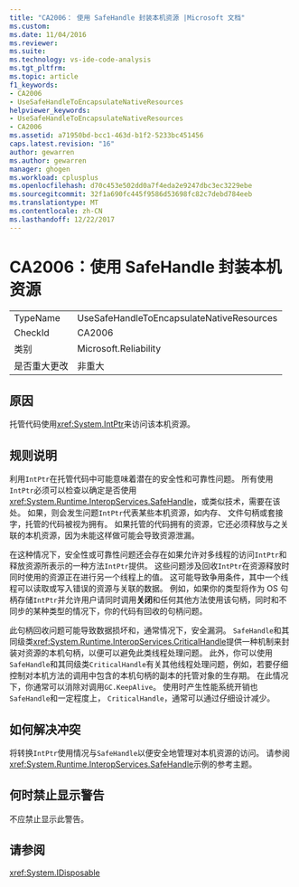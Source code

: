 ```yaml
---
title: "CA2006： 使用 SafeHandle 封装本机资源 |Microsoft 文档"
ms.custom: 
ms.date: 11/04/2016
ms.reviewer: 
ms.suite: 
ms.technology: vs-ide-code-analysis
ms.tgt_pltfrm: 
ms.topic: article
f1_keywords:
- CA2006
- UseSafeHandleToEncapsulateNativeResources
helpviewer_keywords:
- UseSafeHandleToEncapsulateNativeResources
- CA2006
ms.assetid: a71950bd-bcc1-463d-b1f2-5233bc451456
caps.latest.revision: "16"
author: gewarren
ms.author: gewarren
manager: ghogen
ms.workload: cplusplus
ms.openlocfilehash: d70c453e502dd0a7f4eda2e9247dbc3ec3229ebe
ms.sourcegitcommit: 32f1a690fc445f9586d53698fc82c7debd784eeb
ms.translationtype: MT
ms.contentlocale: zh-CN
ms.lasthandoff: 12/22/2017
---
```

# <a name="ca2006-use-safehandle-to-encapsulate-native-resources"></a>CA2006：使用 SafeHandle 封装本机资源
|||  
|-|-|  
|TypeName|UseSafeHandleToEncapsulateNativeResources|  
|CheckId|CA2006|  
|类别|Microsoft.Reliability|  
|是否重大更改|非重大|  
  
## <a name="cause"></a>原因  
 托管代码使用<xref:System.IntPtr>来访问该本机资源。  
  
## <a name="rule-description"></a>规则说明  
 利用`IntPtr`在托管代码中可能意味着潜在的安全性和可靠性问题。 所有使用`IntPtr`必须可以检查以确定是否使用<xref:System.Runtime.InteropServices.SafeHandle>，或类似技术，需要在该处。 如果，则会发生问题`IntPtr`代表某些本机资源，如内存、 文件句柄或套接字，托管的代码被视为拥有。 如果托管的代码拥有的资源，它还必须释放与之关联的本机资源，因为未能这样做可能会导致资源泄漏。  
  
 在这种情况下，安全性或可靠性问题还会存在如果允许对多线程的访问`IntPtr`和释放资源所表示的一种方法`IntPtr`提供。 这些问题涉及回收`IntPtr`在资源释放时同时使用的资源正在进行另一个线程上的值。 这可能导致争用条件，其中一个线程可以读取或写入错误的资源与关联的数据。 例如，如果你的类型将作为 OS 句柄存储`IntPtr`并允许用户请同时调用**关闭**和任何其他方法使用该句柄，同时和不同步的某种类型的情况下，你的代码有回收的句柄问题。  
  
 此句柄回收问题可能导致数据损坏和，通常情况下，安全漏洞。 `SafeHandle`和其同级类<xref:System.Runtime.InteropServices.CriticalHandle>提供一种机制来封装对资源的本机句柄，以便可以避免此类线程处理问题。 此外，你可以使用`SafeHandle`和其同级类`CriticalHandle`有关其他线程处理问题，例如，若要仔细控制对本机方法的调用中包含的本机句柄的副本的托管对象的生存期。 在此情况下，你通常可以消除对调用`GC.KeepAlive`。 使用时产生性能系统开销也`SafeHandle`和一定程度上， `CriticalHandle`，通常可以通过仔细设计减少。  
  
## <a name="how-to-fix-violations"></a>如何解决冲突  
 将转换`IntPtr`使用情况与`SafeHandle`以便安全地管理对本机资源的访问。 请参阅<xref:System.Runtime.InteropServices.SafeHandle>示例的参考主题。  
  
## <a name="when-to-suppress-warnings"></a>何时禁止显示警告  
 不应禁止显示此警告。  
  
## <a name="see-also"></a>请参阅  
 <xref:System.IDisposable>